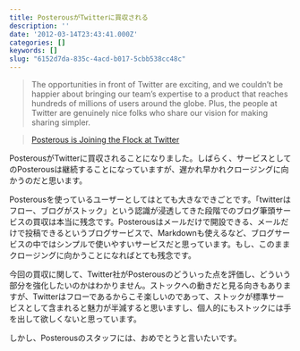```yaml
---
title: PosterousがTwitterに買収される
description: ''
date: '2012-03-14T23:43:41.000Z'
categories: []
keywords: []
slug: "6152d7da-835c-4acd-b017-5cbb538cc48c"
---
```

> The opportunities in front of Twitter are exciting, and we couldn’t be happier about bringing our team’s expertise to a product that reaches hundreds of millions of users around the globe. Plus, the people at Twitter are genuinely nice folks who share our vision for making sharing simpler.

> [Posterous is Joining the Flock at Twitter](http://blog.posterous.com/big-news)

PosterousがTwitterに買収されることになりました。しばらく、サービスとしてのPosterousは継続することになっていますが、遅かれ早かれクロージングに向かうのだと思います。

Posterousを使っているユーザーとしてはとても大きなできごとです。「twitterはフロー、ブログがストック」という認識が浸透してきた段階でのブログ筆頭サービスの買収は本当に残念です。Posterousはメールだけで開設できる、メールだけで投稿できるというブログサービスで、Markdownも使えるなど、ブログサービスの中ではシンプルで使いやすいサービスだと思っています。もし、このままクロージングに向かうことになればとても残念です。

今回の買収に関して、Twitter社がPosterousのどういった点を評価し、どういう部分を強化したいのかはわかりません。ストックへの動きだと見る向きもありますが、Twitterはフローであるからこそ楽しいのであって、ストックが標準サービスとして含まれると魅力が半減すると思いますし、個人的にもストックには手を出して欲しくないと思っています。

しかし、Posterousのスタッフには、おめでとうと言いたいです。